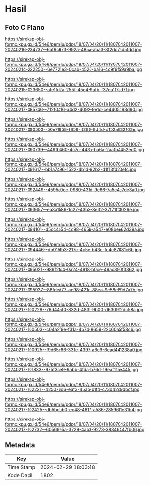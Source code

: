 # Hasil

## Foto C Plano

https://sirekap-obj-formc.kpu.go.id/54e6/pemilu/pdpr/18/07/04/20/11/1807042011007-20240216-234737--6af9c673-992a-485a-aba3-3f2dc7ad5fdd.jpg

https://sirekap-obj-formc.kpu.go.id/54e6/pemilu/pdpr/18/07/04/20/11/1807042011007-20240214-222250--6e7721e3-0cab-4526-ba16-4c9f9f59a9ba.jpg

https://sirekap-obj-formc.kpu.go.id/54e6/pemilu/pdpr/18/07/04/20/11/1807042011007-20240215-023650--afe1fd2a-255f-45e4-9afb-f37ea1f7ad7f.jpg

https://sirekap-obj-formc.kpu.go.id/54e6/pemilu/pdpr/18/07/04/20/11/1807042011007-20240217-085746--712f0416-a4d2-4092-9e1d-ce4405c93d90.jpg

https://sirekap-obj-formc.kpu.go.id/54e6/pemilu/pdpr/18/07/04/20/11/1807042011007-20240217-090503--56e78f58-f858-4286-8d4d-d152a832103e.jpg

https://sirekap-obj-formc.kpu.go.id/54e6/pemilu/pdpr/18/07/04/20/11/1807042011007-20240217-090739--449fb460-4c7c-443a-ba6a-2aafb4452ed0.jpg

https://sirekap-obj-formc.kpu.go.id/54e6/pemilu/pdpr/18/07/04/20/11/1807042011007-20240217-091617--bb1a7496-1522-4b1d-92b2-d1f13fd20efc.jpg

https://sirekap-obj-formc.kpu.go.id/54e6/pemilu/pdpr/18/07/04/20/11/1807042011007-20240217-092449--4595a0cc-0980-431d-9e66-7a5c4c7de3a0.jpg

https://sirekap-obj-formc.kpu.go.id/54e6/pemilu/pdpr/18/07/04/20/11/1807042011007-20240217-093657--ea3a1586-1c27-43b3-8e32-37f71ff3026e.jpg

https://sirekap-obj-formc.kpu.go.id/54e6/pemilu/pdpr/18/07/04/20/11/1807042011007-20240217-094101--d5cc4a54-4c98-465b-a547-e08bee62d39a.jpg

https://sirekap-obj-formc.kpu.go.id/54e6/pemilu/pdpr/18/07/04/20/11/1807042011007-20240217-094446--db015fb3-217c-4c5e-b43c-fc4c87081c6b.jpg

https://sirekap-obj-formc.kpu.go.id/54e6/pemilu/pdpr/18/07/04/20/11/1807042011007-20240217-095021--989f2fc4-0a24-4918-b0ce-49ac390f3362.jpg

https://sirekap-obj-formc.kpu.go.id/54e6/pemilu/pdpr/18/07/04/20/11/1807042011007-20240217-095937--86fded77-ac98-421d-88ea-9c58e89d7a7b.jpg

https://sirekap-obj-formc.kpu.go.id/54e6/pemilu/pdpr/18/07/04/20/11/1807042011007-20240217-100229--76d445f0-832d-483f-9b00-d630912dc58a.jpg

https://sirekap-obj-formc.kpu.go.id/54e6/pemilu/pdpr/18/07/04/20/11/1807042011007-20240217-100503--c04a2f9e-f31a-4b74-8659-22c60a5f58c6.jpg

https://sirekap-obj-formc.kpu.go.id/54e6/pemilu/pdpr/18/07/04/20/11/1807042011007-20240217-100925--f9d65c66-331e-4397-a6c9-6ead441238a0.jpg

https://sirekap-obj-formc.kpu.go.id/54e6/pemilu/pdpr/18/07/04/20/11/1807042011007-20240217-101833--975f3ce9-9abb-4fda-b76d-19eaf115e445.jpg

https://sirekap-obj-formc.kpu.go.id/54e6/pemilu/pdpr/18/07/04/20/11/1807042011007-20240217-102221--425076d6-eaf3-45ab-b1f4-c73d42c9dbcf.jpg

https://sirekap-obj-formc.kpu.go.id/54e6/pemilu/pdpr/18/07/04/20/11/1807042011007-20240217-102425--db5bdbb0-ec48-4617-a586-28596f1e31b4.jpg

https://sirekap-obj-formc.kpu.go.id/54e6/pemilu/pdpr/18/07/04/20/11/1807042011007-20240217-102732--60569e5a-3729-4ab3-9273-38346447fb06.jpg


## Metadata

| Key        | Value               |
| ---------- | ------------------- |
| Time Stamp | 2024-02-29 18:03:48 |
| Kode Dapil | 1802                |




